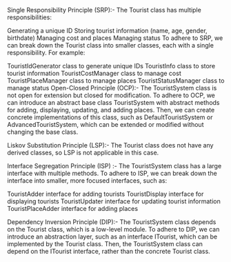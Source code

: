 Single Responsibility Principle (SRP):- The Tourist class has multiple responsibilities:

Generating a unique ID
Storing tourist information (name, age, gender, birthdate)
Managing cost and places
Managing status
To adhere to SRP, we can break down the Tourist class into smaller classes, each with a single responsibility. For example:

TouristIdGenerator class to generate unique IDs
TouristInfo class to store tourist information
TouristCostManager class to manage cost
TouristPlaceManager class to manage places
TouristStatusManager class to manage status
Open-Closed Principle (OCP):- The TouristSystem class is not open for extension but closed for modification. To adhere to OCP, we can introduce an abstract base class TouristSystem with abstract methods for adding, displaying, updating, and adding places. Then, we can create concrete implementations of this class, such as DefaultTouristSystem or AdvancedTouristSystem, which can be extended or modified without changing the base class.

Liskov Substitution Principle (LSP):- The Tourist class does not have any derived classes, so LSP is not applicable in this case.

Interface Segregation Principle (ISP) :- The TouristSystem class has a large interface with multiple methods. To adhere to ISP, we can break down the interface into smaller, more focused interfaces, such as:

TouristAdder interface for adding tourists
TouristDisplay interface for displaying tourists
TouristUpdater interface for updating tourist information
TouristPlaceAdder interface for adding places

Dependency Inversion Principle (DIP):- The TouristSystem class depends on the Tourist class, which is a low-level module. To adhere to DIP, we can introduce an abstraction layer, such as an interface ITourist, which can be implemented by the Tourist class. Then, the TouristSystem class can depend on the ITourist interface, rather than the concrete Tourist class.